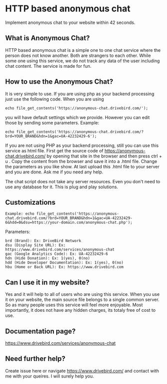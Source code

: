 # HTTP based anonymous chat
Implement anonymous chat to your website within 42 seconds.

## What is Anonymous Chat?
HTTP based anonymous chat is a simple one to one chat service where the person does not know another. Both are strangers to each other. While some one using this service, we do not track any data of the user including chat content. The service is made for fun. 

## How to use the Anonymous Chat?
It is very simple to use. If you are using php as your backend processing just use the following code. When you are using

    echo file_get_contents('https://anonymous-chat.drivebird.com/');
    
you will have default settings which we provide. However you can edit those by sending some parameters. Example: 

    echo file_get_contents('https://anonymous-chat.drivebird.com/?brd=YOUR_BRAND&hdn=1&gac=UA-42232429-6');

If you are not using PHP as your backend processing, still you can use this service as html file. First get the source code of https://anonymous-chat.drivebird.com/ by opening that site in the browser and then press ctrl + u . Copy the content from the browser and save it into a .html file. Change the parameters as you like show. At last upload this .html file to your server and you are done.  Ask me if you need any help.

The chat script does not take any server resources. Even you don't need to use any database for it. This is plug and play solutions.

## Customizations
    Example: echo file_get_contents('https://anonymous-chat.drivebird.com/?brd=YOUR_BRAND&hdn=1&gac=UA-42232429-6&hdd=0&dsu=https://your-domain.com/anonymous-chat.php');
    
Parameters:

    brd (Brand): Ex: DriveBird Network
    dsu (Display Site URL): Ex: https://www.drivebird.com/services/anonymous-chat
    gac (Google Analytics Code): Ex: UA-42232429-6
    hdn (Hide Donation): Ex: 1(yes), 0(no)
    hdd (Hide Developer Documentation): Ex: 1(yes), 0(no)
    hbu (Home or Back URL): Ex: https://www.drivebird.com


## Can I use it in my website?
Yes and it will help to all of users who are using this service. When you use it on your website, the main source file belongs to a single common server. So as many people uses this service will feel more enjoyable. Most importantly, it does not have any hidden charges, its totaly free of cost to use. 

## Documentation page?
https://www.drivebird.com/services/anonymous-chat

## Need further help?
Create issue here or navigate https://www.drivebird.com/ and contact with me with your queires. I will surely help you.
